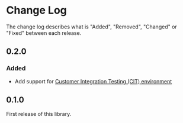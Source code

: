 # Change Log

The change log describes what is "Added", "Removed", "Changed" or "Fixed" between each release.

## 0.2.0

### Added

- Add support for [Customer Integration Testing (CIT) environment](https://developer.here.com/documentation/places/common/request-cit-environment.html)

## 0.1.0

First release of this library. 
